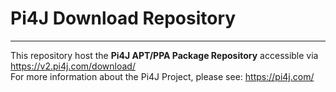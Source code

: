 # Pi4J Download Repository

---

This repository host the **Pi4J APT/PPA Package Repository** accessible via https://v2.pi4j.com/download/ \
For more information about the Pi4J Project, please see: https://pi4j.com/


